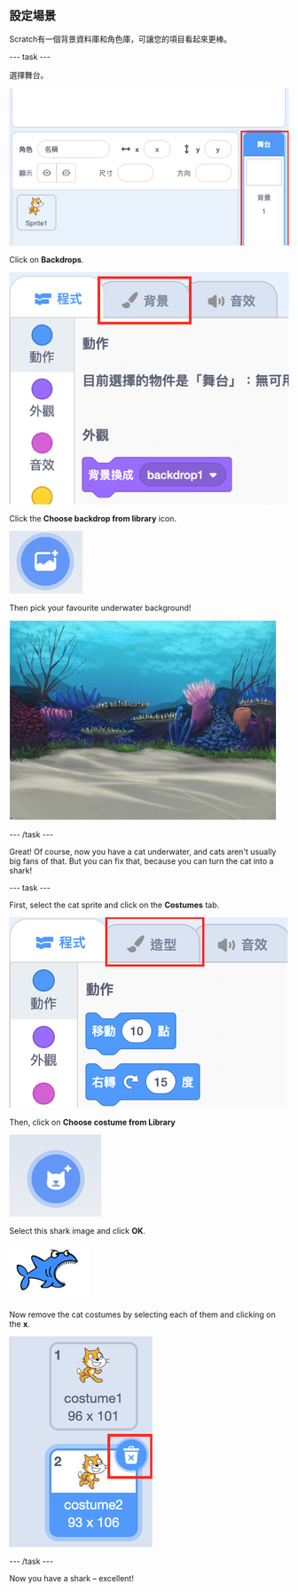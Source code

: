 ## 設定場景

Scratch有一個背景資料庫和角色庫，可讓您的項目看起來更棒。

\--- task \---

選擇舞台。

![Selecting the stage](images/looksSelectStage.png)

Click on **Backdrops**.

![The Backdrops tab](images/looksBackdrops.png)

Click the **Choose backdrop from library** icon.

![The Choose backdrop icon](images/looksChooseBg.png)

Then pick your favourite underwater background!

![An underwater scene](images/looksUnderwater.png)

\--- /task \---

Great! Of course, now you have a cat underwater, and cats aren't usually big fans of that. But you can fix that, because you can turn the cat into a shark!

\--- task \---

First, select the cat sprite and click on the **Costumes** tab.

![](images/cool2.png)

Then, click on **Choose costume from Library**

![](images/cool3.png)

Select this shark image and click **OK**.

![The shark costume](images/looksShark.png)

Now remove the cat costumes by selecting each of them and clicking on the **x**.

![](images/coolDeleteCostumes.png)

\--- /task \---

Now you have a shark – excellent!